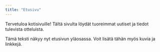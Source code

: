 ```yaml
---
title: "Etusivu"
---
```


Tervetuloa  kotisivuille! Tältä sivulta löydät tuoreimmat uutiset ja tiedot tulevista otteluista.

Tämä teksti näkyy nyt etusivun yläosassa. Voit lisätä tähän myös kuvia ja linkkejä.